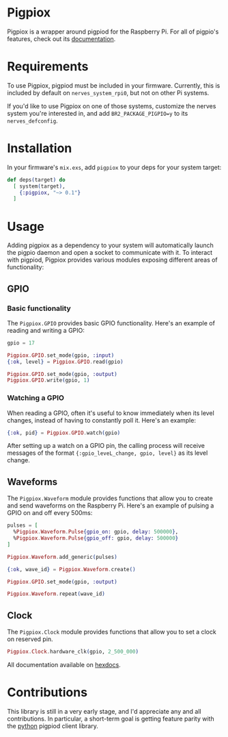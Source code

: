# Pigpiox

Pigpiox is a wrapper around pigpiod for the Raspberry Pi. For all of pigpio's features, check out its [documentation](http://abyz.co.uk/rpi/pigpio/index.html).

# Requirements

To use Pigpiox, pigpiod must be included in your firmware. Currently, this is included by default on `nerves_system_rpi0`, but not on other Pi systems.

If you'd like to use Pigpiox on one of those systems, customize the nerves system you're interested in, and add `BR2_PACKAGE_PIGPIO=y` to its `nerves_defconfig`.

# Installation

In your firmware's `mix.exs`, add `pigpiox` to your deps for your system target:

```elixir
def deps(target) do
  [ system(target),
    {:pigpiox, "~> 0.1"}
  ]
```

# Usage

Adding pigpiox as a dependency to your system will automatically launch the pigpio daemon and open a socket to communicate with it. To interact with pigpiod, Pigpiox provides various modules exposing different areas of functionality:

## GPIO

### Basic functionality

The `Pigpiox.GPIO` provides basic GPIO functionality. Here's an example of reading and writing a GPIO:

```elixir
gpio = 17

Pigpiox.GPIO.set_mode(gpio, :input)
{:ok, level} = Pigpiox.GPIO.read(gpio)

Pigpiox.GPIO.set_mode(gpio, :output)
Pigpiox.GPIO.write(gpio, 1)
```

### Watching a GPIO

When reading a GPIO, often it's useful to know immediately when its level changes, instead of having to constantly poll it. Here's an example:

```elixir
{:ok, pid} = Pigpiox.GPIO.watch(gpio)
```

After setting up a watch on a GPIO pin, the calling process will receive messages of the format `{:gpio_leveL_change, gpio, level}` as its level change.

## Waveforms

The `Pigpiox.Waveform` module provides functions that allow you to create and send waveforms on the Raspberry Pi. Here's an example of pulsing a GPIO on and off every 500ms:

```elixir
pulses = [
  %Pigpiox.Waveform.Pulse{gpio_on: gpio, delay: 500000},
  %Pigpiox.Waveform.Pulse{gpio_off: gpio, delay: 500000}
]

Pigpiox.Waveform.add_generic(pulses)

{:ok, wave_id} = Pigpiox.Waveform.create()

Pigpiox.GPIO.set_mode(gpio, :output)

Pigpiox.Waveform.repeat(wave_id)
```

## Clock

The `Pigpiox.Clock` module provides functions that allow you to set a clock on reserved pin.

```elixir
Pigpiox.Clock.hardware_clk(gpio, 2_500_000)
```

All documentation available on [hexdocs](https://hexdocs.pm/pigpiox/).

# Contributions

This library is still in a very early stage, and I'd appreciate any and all contributions. In particular, a short-term goal is getting feature parity with the [python](http://abyz.co.uk/rpi/pigpio/python.html) pigpiod client library.
